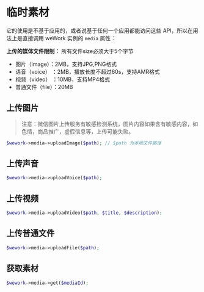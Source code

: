 # 临时素材

它的使用是不基于应用的，或者说基于任何一个应用都能访问这些 API，所以在用法上是直接调用 weWork 实例的 `media` 属性：

**上传的媒体文件限制：**
所有文件size必须大于5个字节

- 图片（image）：2MB，支持JPG,PNG格式
- 语音（voice） ：2MB，播放长度不超过60s，支持AMR格式
- 视频（video） ：10MB，支持MP4格式
- 普通文件（file）：20MB

## 上传图片

> 注意：微信图片上传服务有敏感检测系统，图片内容如果含有敏感内容，如色情，商品推广，虚假信息等，上传可能失败。

```php
$wework->media->uploadImage($path); // $path 为本地文件路径
```

## 上传声音

```php
$wework->media->uploadVoice($path);
```

## 上传视频

```php
$wework->media->uploadVideo($path, $title, $description);
```

## 上传普通文件

```php
$wework->media->uploadFile($path);
```

## 获取素材

```php
$wework->media->get($mediaId);
```